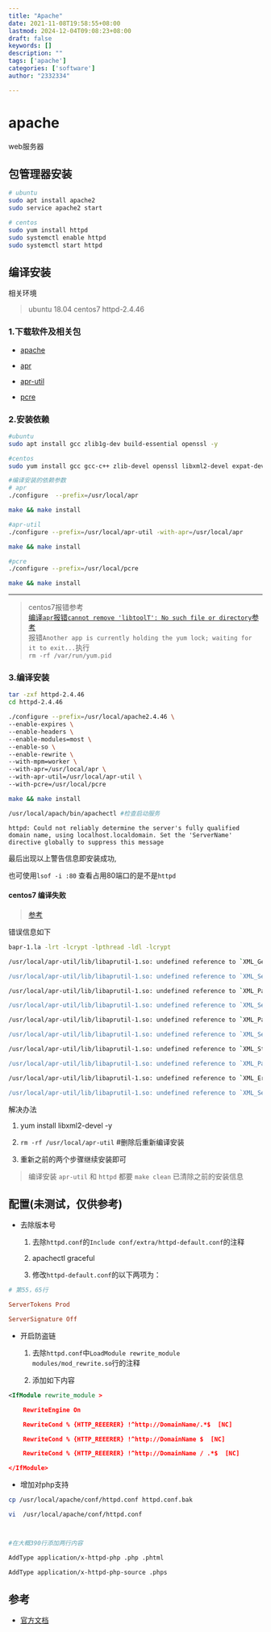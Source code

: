 ```yaml
---
title: "Apache"
date: 2021-11-08T19:58:55+08:00
lastmod: 2024-12-04T09:08:23+08:00
draft: false
keywords: []
description: ""
tags: ['apache']
categories: ['software']
author: "2332334"

---
```

<!--more-->

# apache

web服务器

## 包管理器安装

``` bash
# ubuntu
sudo apt install apache2
sudo service apache2 start

# centos
sudo yum install httpd
sudo systemctl enable httpd
sudo systemctl start httpd
```

## 编译安装

相关环境
>ubuntu 18.04
>centos7
>httpd-2.4.46

### 1.下载软件及相关包

+ [apache](http://httpd.apache.org/download.cgi#apache24)

+ [apr](http://apr.apache.org/download.cgi)

+ [apr-util](http://apr.apache.org/download.cgi)

+ [pcre](http://www.pcre.org/)

### 2.安装依赖

``` bash
#ubuntu
sudo apt install gcc zlib1g-dev build-essential openssl -y 

#centos
sudo yum install gcc gcc-c++ zlib-devel openssl libxml2-devel expat-devel -y 

#编译安装的依赖参数
# apr
./configure  --prefix=/usr/local/apr

make && make install

#apr-util
./configure --prefix=/usr/local/apr-util -with-apr=/usr/local/apr

make && make install

#pcre
./configure --prefix=/usr/local/pcre

make && make install
```

---

> centos7报错参考  
> [编译`apr`报错`cannot remove 'libtoolT': No such file or directory`参考](https://zmedu.blog.csdn.net/article/details/107603469)  
> 报错`Another app is currently holding the yum lock; waiting for it to exit...`执行  
>`rm -rf /var/run/yum.pid`

### 3.编译安装

``` bash
tar -zxf httpd-2.4.46
cd httpd-2.4.46

./configure --prefix=/usr/local/apache2.4.46 \
--enable-expires \
--enable-headers \
--enable-modules=most \
--enable-so \
--enable-rewrite \
--with-mpm=worker \
--with-apr=/usr/local/apr \
--with-apr-util=/usr/local/apr-util \
--with-pcre=/usr/local/pcre

make && make install 

/usr/local/apach/bin/apachectl #检查启动服务

```

`httpd: Could not reliably determine the server's fully qualified domain name, using localhost.localdomain. Set the 'ServerName' directive globally to suppress this message`

最后出现以上警告信息即安装成功,

也可使用`lsof -i :80` 查看占用80端口的是不是`httpd`

#### centos7 编译失败

>[参考](https://blog.51cto.com/castiel/2051440)

错误信息如下

``` bash
bapr-1.la -lrt -lcrypt -lpthread -ldl -lcrypt

/usr/local/apr-util/lib/libaprutil-1.so: undefined reference to `XML_GetErrorCode'

/usr/local/apr-util/lib/libaprutil-1.so: undefined reference to `XML_SetEntityDeclHandler'

/usr/local/apr-util/lib/libaprutil-1.so: undefined reference to `XML_ParserCreate'

/usr/local/apr-util/lib/libaprutil-1.so: undefined reference to `XML_SetCharacterDataHandler'

/usr/local/apr-util/lib/libaprutil-1.so: undefined reference to `XML_ParserFree'

/usr/local/apr-util/lib/libaprutil-1.so: undefined reference to `XML_SetUserData'

/usr/local/apr-util/lib/libaprutil-1.so: undefined reference to `XML_StopParser'

/usr/local/apr-util/lib/libaprutil-1.so: undefined reference to `XML_Parse'

/usr/local/apr-util/lib/libaprutil-1.so: undefined reference to `XML_ErrorString'

/usr/local/apr-util/lib/libaprutil-1.so: undefined reference to `XML_SetElementHandler'

```

解决办法

1. yum install libxml2-devel -y

2. `rm -rf /usr/local/apr-util` #删除后重新编译安装

3. 重新之前的两个步骤继续安装即可

> 编译安装 `apr-util` 和 `httpd` 都要 `make clean` 已清除之前的安装信息

## 配置(未测试，仅供参考)

+ 去除版本号

  1. 去除`httpd.conf`的`Include conf/extra/httpd-default.conf`的注释

  2. apachectl graceful 

  3. 修改`httpd-default.conf`的以下两项为：

``` conf
# 第55，65行

ServerTokens Prod

ServerSignature Off
```

+ 开启防盗链

  1. 去除`httpd.conf`中`LoadModule rewrite_module modules/mod_rewrite.so`行的注释

  2. 添加如下内容

``` xml
<IfModule rewrite_module >

    RewriteEngine On

    RewriteCond % {HTTP_REEERER} !^http://DomainName/.*$  [NC]

    RewriteCond % {HTTP_REEERER} !^http://DomainName $  [NC]

    RewriteCond % {HTTP_REEERER} !^http://DomainName / .*$  [NC]

</IfModule>

```

+ 增加对php支持

``` bash
cp /usr/local/apache/conf/httpd.conf httpd.conf.bak

vi  /usr/local/apache/conf/httpd.conf



#在大概390行添加两行内容

AddType application/x-httpd-php .php .phtml

AddType application/x-httpd-php-source .phps

```

## 参考

+ [官方文档](http://httpd.apache.org/docs/2.4/install.html)